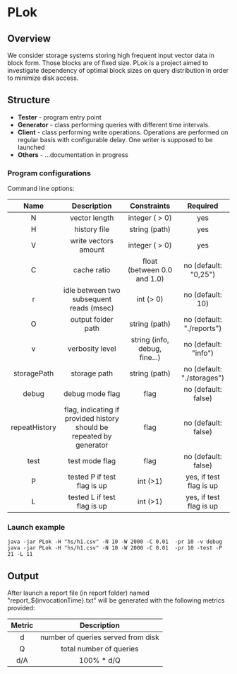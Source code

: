 # PLok

## Overview


We consider storage systems storing high frequent input vector data in block form.
Those blocks are of fixed size.
PLok is a project aimed to investigate dependency of optimal block sizes on query distribution in order to minimize disk access.

## Structure


* **Tester**    - program entry point
* **Generator** - class performing queries with different time intervals.
* **Client**    - class performing write operations. Operations are performed on regular basis with configurable delay. One writer is supposed to be launched
* **Others**    - ...documentation in progress




### Program configurations
Command line options:

|  Name         | Description                                                          |  Constraints                   |  Required                                     |
|:-------------:|:--------------------------------------------------------------------:|:------------------------------:|:---------------------------------------------:|
| N				| vector length  			                       					   | integer ( > 0)			     	|   yes											| 
| H				| history file                              						   | string  (path)                 |   yes											| 
| V				| write vectors amount 							                       | integer	( > 0)				|	yes											| 
| C				| cache ratio 								                           | float (between 0.0 and 1.0)	|	no (default: "0,25")						| 
| r 			| idle between two subsequent reads  (msec)                            | int (> 0)		                |	no (default: 10)                            | 
| O				| output folder path						                           | string (path)		            |	no (default: "./reports")	                | 
| v				| verbosity level								                       | string (info, debug, fine...)	|	no (default: "info")						|  
| storagePath 	| storage path									                       | string (path)				    |	no (default: "./storages")                  |
| debug			| debug mode flag 								                       | flag						    |	no (default: false)							| 
| repeatHistory | flag, indicating if provided history should be repeated by generator | flag						    |	no (default: false)							| 
| test			| test mode flag 								                       | flag						    |	no (default: false)							| 
| P  			| tested P if test flag is up   				                       | int (>1)					    |	yes, if test flag is up						| 
| L  			| tested L if test flag is up   				                       | int (>1)					    |	yes, if test flag is up						| 

### Launch example
```{java}
java -jar PLok -H "hs/h1.csv" -N 10 -W 2000 -C 0.01  -pr 10 -v debug
java -jar PLok -H "hs/h1.csv" -N 10 -W 2000 -C 0.01  -pr 10 -test -P 21 -L 11
```

## Output

After launch a report file (in report folder) named "report_${invocationTime}.txt" will be generated with the following metrics provided:

| Metric        | Description                                                                         |
|:-------------:|:-----------------------------------------------------------------------------------:|
| d             | number of queries served from disk                                                  |
| Q             | total number of queries                                                             |
| d/A           | 100% * d/Q                                                                          |


